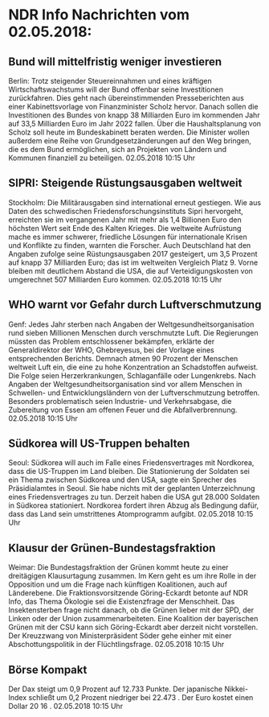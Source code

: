 # NDR Info Nachrichten vom 02.05.2018:


## Bund will mittelfristig weniger investieren
Berlin: Trotz steigender Steuereinnahmen und eines kräftigen Wirtschaftswachstums will der Bund offenbar seine Investitionen zurückfahren. Dies geht nach übereinstimmenden Presseberichten aus einer Kabinettsvorlage von Finanzminister Scholz hervor. Danach sollen die Investitionen des Bundes von knapp 38 Milliarden Euro im kommenden Jahr auf 33,5 Milliarden Euro im Jahr 2022 fallen. Über die Haushaltsplanung von Scholz soll heute im Bundeskabinett beraten werden. Die Minister wollen außerdem eine Reihe von Grundgesetzänderungen auf den Weg bringen, die es dem Bund ermöglichen, sich an Projekten von Ländern und Kommunen finanziell zu beteiligen. 02.05.2018 10:15 Uhr 

## SIPRI: Steigende Rüstungsausgaben weltweit
Stockholm: Die Militärausgaben sind international erneut gestiegen. Wie aus Daten des schwedischen Friedensforschungsinstituts Sipri hervorgeht, erreichten sie im vergangenen Jahr mit mehr als 1,4 Billionen Euro den höchsten Wert seit Ende des Kalten Krieges. Die weltweite Aufrüstung mache es immer schwerer, friedliche Lösungen für internationale Krisen und Konflikte zu finden, warnten die Forscher. Auch Deutschland hat den Angaben zufolge seine Rüstungsausgaben 2017 gesteigert, um 3,5 Prozent auf knapp 37 Milliarden Euro; das ist im weltweiten Vergleich Platz 9. Vorne bleiben mit deutlichem Abstand die USA, die auf Verteidigungskosten von umgerechnet 507 Milliarden Euro kommen. 02.05.2018 10:15 Uhr 

## WHO warnt vor Gefahr durch Luftverschmutzung
Genf:		Jedes Jahr sterben nach Angaben der Weltgesundheitsorganisation rund sieben Millionen Menschen durch verschmutzte Luft. Die Regierungen müssten das Problem entschlossener bekämpfen, erklärte der Generaldirektor der WHO, Ghebreyesus, bei der Vorlage eines entsprechenden Berichts. Demnach atmen 90 Prozent der Menschen weltweit Luft ein, die eine zu hohe Konzentration an Schadstoffen aufweist. Die Folge seien Herzerkrankungen, Schlaganfälle oder Lungenkrebs. Nach Angaben der Weltgesundheitsorganisation sind vor allem Menschen in Schwellen- und Entwicklungsländern von der Luftverschmutzung betroffen. Besonders problematisch seien Industrie- und Verkehrsabgase, die Zubereitung von Essen am offenen Feuer und die Abfallverbrennung. 02.05.2018 10:15 Uhr 

## Südkorea will US-Truppen behalten
Seoul: Südkorea will auch im Falle eines Friedensvertrages mit Nordkorea, dass die US-Truppen im Land bleiben. Die Stationierung der Soldaten sei ein Thema zwischen Südkorea und den USA, sagte ein Sprecher des Präsidialamtes in Seoul. Sie habe nichts mit der geplanten Unterzeichnung eines Friedensvertrages zu tun. Derzeit haben die USA gut 28.000 Soldaten in Südkorea stationiert. Nordkorea fordert ihren Abzug als Bedingung dafür, dass das Land sein umstrittenes Atomprogramm aufgibt. 02.05.2018 10:15 Uhr 

## Klausur der Grünen-Bundestagsfraktion
Weimar: Die Bundestagsfraktion der Grünen kommt heute zu einer dreitägigen Klausurtagung zusammen. Im Kern geht es um ihre Rolle in der Opposition und um die Frage nach künftigen Koalitionen, auch auf Länderebene. Die Fraktionsvorsitzende Göring-Eckardt betonte auf NDR Info, das Thema Ökologie sei die Existenzfrage der Menschheit. Das Insektensterben frage nicht danach, ob die Grünen lieber mit der SPD, der Linken oder der Union zusammenarbeiteten. Eine Koalition der bayerischen Grünen mit der CSU kann sich Göring-Eckardt aber derzeit nicht vorstellen. Der Kreuzzwang von Ministerpräsident Söder gehe einher mit einer Abschottungspolitik in der Flüchtlingsfrage. 02.05.2018 10:15 Uhr 

## Börse Kompakt
Der Dax steigt um  0,9  Prozent auf  12.733  Punkte. Der japanische Nikkei-Index schließt um  0,2  Prozent niedriger bei  22.473 . Der Euro kostet einen Dollar  20 16 . 02.05.2018 10:15 Uhr 
